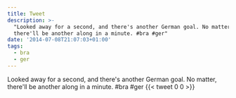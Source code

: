 ```yaml
---
title: Tweet
description: >-
  "Looked away for a second, and there's another German goal. No matter,
  there'll be another along in a minute. #bra #ger"
date: '2014-07-08T21:07:03+01:00'
tags:
  - bra
  - ger
---
```

Looked away for a second, and there's another German goal. No matter, there'll be another along in a minute. #bra #ger
      {{< tweet 0 0 >}}
    
